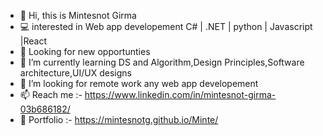 - 👋 Hi, this is Mintesnot Girma 
- 💻 interested in Web app developement C# | .NET | python | Javascript |React
- 👀 Looking for new opportunties
- 🌱 I’m currently learning DS and Algorithm,Design Principles,Software architecture,UI/UX designs 
- 💞️ I’m looking for remote work any web app developement
- 📫 Reach me :- https://www.linkedin.com/in/mintesnot-girma-03b686182/
- 🧔 Portfolio  :-  https://mintesnotg.github.io/Minte/

<!---
Mintesnotg/Mintesnotg is a ✨ special ✨ repository because its `README.md` (this file) appears on your GitHub profile.
You can click the Preview link to take a look at your changes.
--->
